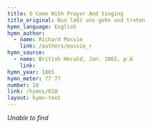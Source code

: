 ```yaml
---
title: O Come With Prayer And Singing
title_original: Nun laßt uns gehn und treten
hymn_language: English
hymn_author: 
  - name: Richard Massie
    link: /authors/massie_r
hymn_source: 
  - name: British Herald, Jan. 1865, p.8
    link: 
hymn_year: 1865
hymn_meter: 77 77
number: 10
link: /hymns/010
layout: hymn-text
---
```


*Unable to find*


